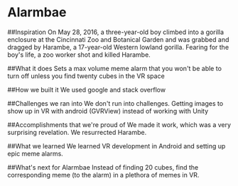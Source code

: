 # Alarmbae

##Inspiration
On May 28, 2016, a three-year-old boy climbed into a gorilla enclosure at the Cincinnati Zoo and Botanical Garden and was grabbed and dragged by Harambe, a 17-year-old Western lowland gorilla. Fearing for the boy's life, a zoo worker shot and killed Harambe.

##What it does
Sets a max volume meme alarm that you won't be able to turn off unless you find twenty cubes in the VR space

##How we built it
We used google and stack overflow

##Challenges we ran into
We don't run into challenges. Getting images to show up in VR with android (GVRView) instead of working with Unity

##Accomplishments that we're proud of
We made it work, which was a very surprising revelation. We resurrected Harambe.

##What we learned
We learned VR development in Android and setting up epic meme alarms.

##What's next for Alarmbae
Instead of finding 20 cubes, find the corresponding meme (to the alarm) in a plethora of memes in VR.
